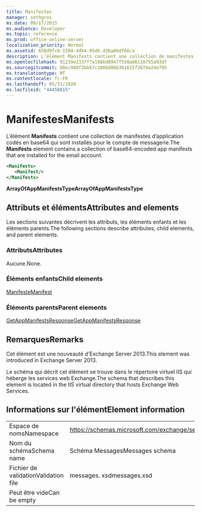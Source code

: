 ```yaml
---
title: Manifestes
manager: sethgros
ms.date: 09/17/2015
ms.audience: Developer
ms.topic: reference
ms.prod: office-online-server
localization_priority: Normal
ms.assetid: 650d9fc0-1504-4db4-95d6-d3ba86df66ca
description: L’élément Manifests contient une collection de manifestes d’application codés en base64 qui sont installés pour le compte de messagerie.
ms.openlocfilehash: 91239e2337f7a1886d8947f558a86110755a93df
ms.sourcegitcommit: 88ec988f2bb67c1866d06b361615f3674a24e795
ms.translationtype: MT
ms.contentlocale: fr-FR
ms.lasthandoff: 05/31/2020
ms.locfileid: "44450815"
---
```

# <a name="manifests"></a><span data-ttu-id="fbfb0-103">Manifestes</span><span class="sxs-lookup"><span data-stu-id="fbfb0-103">Manifests</span></span>

<span data-ttu-id="fbfb0-104">L’élément **Manifests** contient une collection de manifestes d’application codés en base64 qui sont installés pour le compte de messagerie.</span><span class="sxs-lookup"><span data-stu-id="fbfb0-104">The **Manifests** element contains a collection of base64-encoded app manifests that are installed for the email account.</span></span> 
  
```XML
<Manifests>
   <Manifest/>
</Manifests>
```

 <span data-ttu-id="fbfb0-105">**ArrayOfAppManifestsType**</span><span class="sxs-lookup"><span data-stu-id="fbfb0-105">**ArrayOfAppManifestsType**</span></span>
## <a name="attributes-and-elements"></a><span data-ttu-id="fbfb0-106">Attributs et éléments</span><span class="sxs-lookup"><span data-stu-id="fbfb0-106">Attributes and elements</span></span>

<span data-ttu-id="fbfb0-107">Les sections suivantes décrivent les attributs, les éléments enfants et les éléments parents.</span><span class="sxs-lookup"><span data-stu-id="fbfb0-107">The following sections describe attributes, child elements, and parent elements.</span></span>
  
### <a name="attributes"></a><span data-ttu-id="fbfb0-108">Attributs</span><span class="sxs-lookup"><span data-stu-id="fbfb0-108">Attributes</span></span>

<span data-ttu-id="fbfb0-109">Aucune.</span><span class="sxs-lookup"><span data-stu-id="fbfb0-109">None.</span></span>
  
### <a name="child-elements"></a><span data-ttu-id="fbfb0-110">Éléments enfants</span><span class="sxs-lookup"><span data-stu-id="fbfb0-110">Child elements</span></span>

[<span data-ttu-id="fbfb0-111">Manifeste</span><span class="sxs-lookup"><span data-stu-id="fbfb0-111">Manifest</span></span>](manifest.md)
  
### <a name="parent-elements"></a><span data-ttu-id="fbfb0-112">Éléments parents</span><span class="sxs-lookup"><span data-stu-id="fbfb0-112">Parent elements</span></span>

[<span data-ttu-id="fbfb0-113">GetAppManifestsResponse</span><span class="sxs-lookup"><span data-stu-id="fbfb0-113">GetAppManifestsResponse</span></span>](getappmanifestsresponse.md)
  
## <a name="remarks"></a><span data-ttu-id="fbfb0-114">Remarques</span><span class="sxs-lookup"><span data-stu-id="fbfb0-114">Remarks</span></span>

<span data-ttu-id="fbfb0-115">Cet élément est une nouveauté d'Exchange Server 2013.</span><span class="sxs-lookup"><span data-stu-id="fbfb0-115">This element was introduced in Exchange Server 2013.</span></span>
  
<span data-ttu-id="fbfb0-116">Le schéma qui décrit cet élément se trouve dans le répertoire virtuel IIS qui héberge les services web Exchange.</span><span class="sxs-lookup"><span data-stu-id="fbfb0-116">The schema that describes this element is located in the IIS virtual directory that hosts Exchange Web Services.</span></span>
  
## <a name="element-information"></a><span data-ttu-id="fbfb0-117">Informations sur l'élément</span><span class="sxs-lookup"><span data-stu-id="fbfb0-117">Element information</span></span>

|||
|:-----|:-----|
|<span data-ttu-id="fbfb0-118">Espace de noms</span><span class="sxs-lookup"><span data-stu-id="fbfb0-118">Namespace</span></span>  <br/> |https://schemas.microsoft.com/exchange/services/2006/messages  <br/> |
|<span data-ttu-id="fbfb0-119">Nom du schéma</span><span class="sxs-lookup"><span data-stu-id="fbfb0-119">Schema name</span></span>  <br/> |<span data-ttu-id="fbfb0-120">Schéma Messages</span><span class="sxs-lookup"><span data-stu-id="fbfb0-120">Messages schema</span></span>  <br/> |
|<span data-ttu-id="fbfb0-121">Fichier de validation</span><span class="sxs-lookup"><span data-stu-id="fbfb0-121">Validation file</span></span>  <br/> |<span data-ttu-id="fbfb0-122">messages. xsd</span><span class="sxs-lookup"><span data-stu-id="fbfb0-122">messages.xsd</span></span>  <br/> |
|<span data-ttu-id="fbfb0-123">Peut être vide</span><span class="sxs-lookup"><span data-stu-id="fbfb0-123">Can be empty</span></span>  <br/> ||
   

